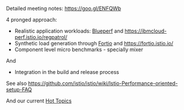 Detailed meeting notes: https://goo.gl/ENFQWb

4 pronged approach:

- Realistic application workloads: [Blueperf](https://github.com/blueperf) and https://ibmcloud-perf.istio.io/regpatrol/
- Synthetic load generation through [Fortio](https://github.com/istio/fortio/) and https://fortio.istio.io/
- Component level micro benchmarks - specially mixer

And
- Integration in the build and release process


See also https://github.com/istio/istio/wiki/Istio-Performance-oriented-setup-FAQ

And our current [Hot Topics](https://github.com/istio/istio/wiki/Perf-and-Scalability-Hot-Topics)